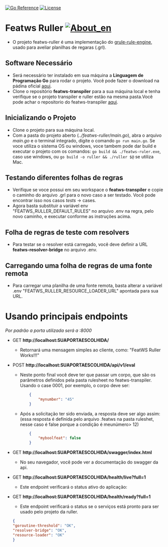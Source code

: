 [![Go Reference](https://pkg.go.dev/badge/github.com/abu-lang/goabu.svg)](https://pkg.go.dev/github.com/bancodobrasil/featws-ruller)
[![License](https://img.shields.io/badge/License-Apache%202.0-blue.svg)](https://github.com/bancodobrasil/featws-ruller/blob/develop/LICENSE)

# Featws Ruller [![About_en](https://github.com/yammadev/flag-icons/blob/master/png/US.png?raw=true)](https://github.com/bancodobrasil/featws-ruller/blob/develop/README.md)
- O projeto featws-ruller é uma implementação do [grule-rule-engine](https://github.com/hyperjumptech/grule-rule-engine), usado para aveliar planilhas de regaras (.grl).

## Software Necessário
- Será necessário ter instalado em sua máquina a **Linguagem de Programação Go** para rodar o projeto. Você pode fazer o download na pádina oficial [aqui](https://go.dev/doc/install).
- Clone o repositório **featws-transpiler** para a sua máquina local e tenha verifique se o projeto transpiler e ruller estão na mesma pasta.Você pode achar o repositorio do featws-transpiler [aqui](https://github.com/bancodobrasil/featws-transpiler).

## Inicializando o Projeto
- Clone o projeto para sua máquina local.
- Com a pasta do projeto aberto (*../featws-ruller/main.go*), abra o arquivo  _main.go_ e o terminal integrado, digite o comando `go run main.go`. Se voce utiliza o sistema OS ou windows, voce tambem pode dar build e executar o projeto com os comandos: `go build && ./featws-ruler.exe`, caso use windows, ou  `go build -o ruller && ./ruller $@` se utiliza Mac.

## Testando diferentes folhas de regras
- Verifique se voce possui em seu workspace o **featws-transpiler** e copie o caminho do arquivo .grl para o novo caso a ser testado. Você pode encontrar isso nos casos _tests_ -> cases.
- Agora basta substituir a variável env "FEATWS_RULLER_DEFAULT_RULES" no arquivo .env na regra, pelo novo caminho, e executar conforme as instruções acima.

## Folha de regras de teste com resolvers
- Para testar se o resolver está carregado, você deve definir a URL **featws-resolver-bridge** no arquivo .env.

## Carregando uma folha de regras de uma fonte remota
- Para carregar uma planilha de uma fonte remota, basta alterar a variável .env "FEATWS_RULLER_RESOURCE_LOADER_URL" apontada para sua URL.

# Usando principais endpoints 
_Por padrão a porta utilizada será a :8000_
- GET **http://localhost:SUAPORTAESCOLHIDA/**
  - Retornará uma mensagem simples ao cliente, como: "FeatWS Ruller Works!!!"

- POST **http://localhost:SUAPORTAESCOLHIDA/api/v1/eval**
  - Neste ponto final você deve ter que passar um corpo, que são os parâmetros definidos pela pasta rulesheet no featws-transpiler. Usando o case 0001, por exemplo, o corpo deve ser:
    ```json
        {
            "mynumber": "45"
        }
    ```
   - Após a solicitação ter sido enviada, a resposta deve ser algo assim: (essa resposta é definida pelo arquivo .featws na pasta ruleshet, nesse caso é false porque a condição é meunúmero> 12)
        ```json 
            {
                "myboolfeat": false
            }
        ```
- GET **http://localhost:SUAPORTAESCOLHIDA/swagger/index.html**
    - No seu navegador, você pode ver a documentação do swagger da api.

- GET **http://localhost:SUAPORTAESCOLHIDA/health/live?full=1** 
    - Este endpoint verificará o status ativo do aplicação:

- GET **http://localhost:SUAPORTAESCOLHIDA/health/ready?full=1**
    - Este endpoint verificará o status se o serviços está pronto para ser usado ​​pelo projeto da ruller.
    
    ```json
    {
    "goroutine-threshold": "OK",
    "resolver-bridge": "OK",
    "resource-loader": "OK"
    }
    ```